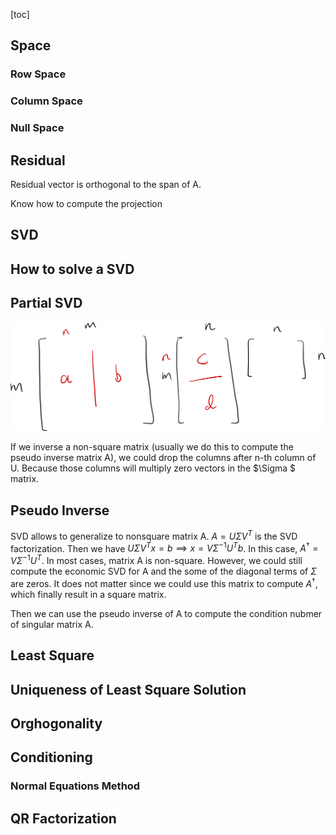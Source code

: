[toc]

## Space

### Row Space

### Column Space

### Null Space



## Residual

Residual vector is orthogonal to the span of A. 

Know how to compute the projection

## SVD

## How to solve a SVD



## Partial SVD

![image-20230214130434425](Pictures/partialSVD.png)

If we inverse a non-square matrix (usually we do this to compute the pseudo inverse matrix A), we could drop the columns after n-th column of U. Because those columns will multiply zero vectors in the $\Sigma $ matrix.

## Pseudo Inverse

SVD allows to generalize to nonsquare matrix A. $A = U\Sigma V^T$ is the SVD factorization. Then we have $U\Sigma V^Tx = b \implies x = V\Sigma^{-1}U^Tb$. In this case, $A^\dagger = V\Sigma^{-1}U^T$. In most cases, matrix A is non-square. However, we could still compute the economic SVD for A and the some of the diagonal terms of $\Sigma$ are zeros. It does not matter since we could use this matrix to compute $A^{\dagger}$, which finally result in a square matrix.

Then we can use the pseudo inverse of A to compute the condition nubmer of singular matrix A.

## Least Square

## Uniqueness of Least Square Solution



## Orghogonality

## Conditioning

### Normal Equations Method

## QR Factorization

